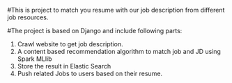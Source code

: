 #This is project to match you resume with our job description from different job resources.

#The project is based on Django and include following parts:

1.	Crawl website to get job description.
2.	A content based recommendation algorithm to match job and JD using Spark MLlib
3.	Store the result in Elastic Search
4.	Push related Jobs to users based on their resume.
